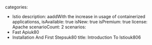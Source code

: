 categories:
  - Istio
description:
  aaddWith the increase in usage of containerized applicationss,
isAvailable: true
isNew: true
isPremium: true
license: Apache
scenarioCount: 2
scenarios:
  - Fast Apiuk80
  - Installation And First Stepsuk80
title: Introduction To Istiouk806
